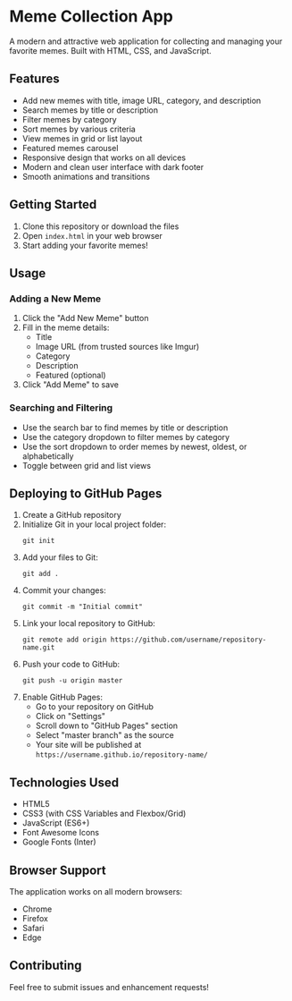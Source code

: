 # Meme Collection App

A modern and attractive web application for collecting and managing your favorite memes. Built with HTML, CSS, and JavaScript.

## Features

- Add new memes with title, image URL, category, and description
- Search memes by title or description
- Filter memes by category
- Sort memes by various criteria
- View memes in grid or list layout
- Featured memes carousel
- Responsive design that works on all devices
- Modern and clean user interface with dark footer
- Smooth animations and transitions

## Getting Started

1. Clone this repository or download the files
2. Open `index.html` in your web browser
3. Start adding your favorite memes!

## Usage

### Adding a New Meme

1. Click the "Add New Meme" button
2. Fill in the meme details:
   - Title
   - Image URL (from trusted sources like Imgur)
   - Category
   - Description
   - Featured (optional)
3. Click "Add Meme" to save

### Searching and Filtering

- Use the search bar to find memes by title or description
- Use the category dropdown to filter memes by category
- Use the sort dropdown to order memes by newest, oldest, or alphabetically
- Toggle between grid and list views

## Deploying to GitHub Pages

1. Create a GitHub repository
2. Initialize Git in your local project folder:
   ```
   git init
   ```
3. Add your files to Git:
   ```
   git add .
   ```
4. Commit your changes:
   ```
   git commit -m "Initial commit"
   ```
5. Link your local repository to GitHub:
   ```
   git remote add origin https://github.com/username/repository-name.git
   ```
6. Push your code to GitHub:
   ```
   git push -u origin master
   ```
7. Enable GitHub Pages:
   - Go to your repository on GitHub
   - Click on "Settings"
   - Scroll down to "GitHub Pages" section
   - Select "master branch" as the source
   - Your site will be published at `https://username.github.io/repository-name/`

## Technologies Used

- HTML5
- CSS3 (with CSS Variables and Flexbox/Grid)
- JavaScript (ES6+)
- Font Awesome Icons
- Google Fonts (Inter)

## Browser Support

The application works on all modern browsers:
- Chrome
- Firefox
- Safari
- Edge

## Contributing

Feel free to submit issues and enhancement requests! 